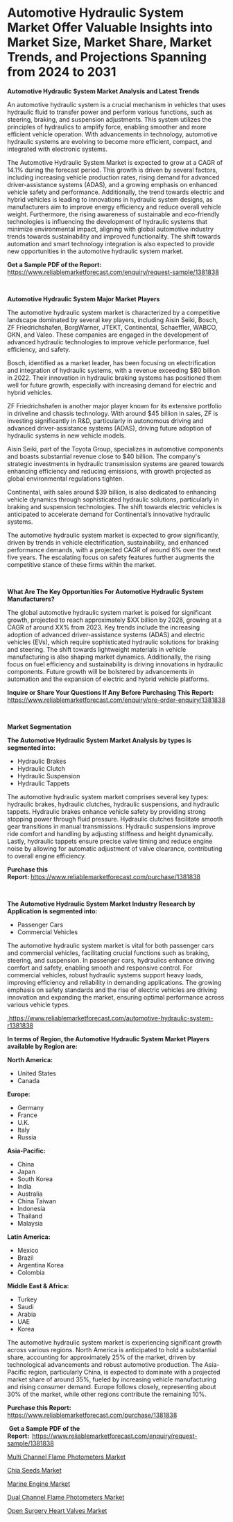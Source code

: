 <p><h1>Automotive Hydraulic System Market Offer Valuable Insights into Market Size, Market Share, Market Trends, and Projections Spanning from 2024 to 2031</h1></p><p><strong>Automotive Hydraulic System Market Analysis and Latest Trends</strong></p>
<p><p>An automotive hydraulic system is a crucial mechanism in vehicles that uses hydraulic fluid to transfer power and perform various functions, such as steering, braking, and suspension adjustments. This system utilizes the principles of hydraulics to amplify force, enabling smoother and more efficient vehicle operation. With advancements in technology, automotive hydraulic systems are evolving to become more efficient, compact, and integrated with electronic systems.</p><p>The Automotive Hydraulic System Market is expected to grow at a CAGR of 14.1% during the forecast period. This growth is driven by several factors, including increasing vehicle production rates, rising demand for advanced driver-assistance systems (ADAS), and a growing emphasis on enhanced vehicle safety and performance. Additionally, the trend towards electric and hybrid vehicles is leading to innovations in hydraulic system designs, as manufacturers aim to improve energy efficiency and reduce overall vehicle weight. Furthermore, the rising awareness of sustainable and eco-friendly technologies is influencing the development of hydraulic systems that minimize environmental impact, aligning with global automotive industry trends towards sustainability and improved functionality. The shift towards automation and smart technology integration is also expected to provide new opportunities in the automotive hydraulic system market.</p></p>
<p><strong>Get a Sample PDF of the Report:&nbsp;</strong> <a href="https://www.reliablemarketforecast.com/enquiry/request-sample/1381838?utm_campaign=1144&utm_medium=2&utm_source=Github&utm_content=ia&utm_term=01112024&utm_id=automotive-hydraulic-system">https://www.reliablemarketforecast.com/enquiry/request-sample/1381838</a></p>
<p>&nbsp;</p>
<p><strong>Automotive Hydraulic System Major Market Players</strong></p>
<p><p>The automotive hydraulic system market is characterized by a competitive landscape dominated by several key players, including Aisin Seiki, Bosch, ZF Friedrichshafen, BorgWarner, JTEKT, Continental, Schaeffler, WABCO, GKN, and Valeo. These companies are engaged in the development of advanced hydraulic technologies to improve vehicle performance, fuel efficiency, and safety.</p><p>Bosch, identified as a market leader, has been focusing on electrification and integration of hydraulic systems, with a revenue exceeding $80 billion in 2022. Their innovation in hydraulic braking systems has positioned them well for future growth, especially with increasing demand for electric and hybrid vehicles.</p><p>ZF Friedrichshafen is another major player known for its extensive portfolio in driveline and chassis technology. With around $45 billion in sales, ZF is investing significantly in R&D, particularly in autonomous driving and advanced driver-assistance systems (ADAS), driving future adoption of hydraulic systems in new vehicle models.</p><p>Aisin Seiki, part of the Toyota Group, specializes in automotive components and boasts substantial revenue close to $40 billion. The company's strategic investments in hydraulic transmission systems are geared towards enhancing efficiency and reducing emissions, with growth projected as global environmental regulations tighten.</p><p>Continental, with sales around $39 billion, is also dedicated to enhancing vehicle dynamics through sophisticated hydraulic solutions, particularly in braking and suspension technologies. The shift towards electric vehicles is anticipated to accelerate demand for Continental’s innovative hydraulic systems.</p><p>The automotive hydraulic system market is expected to grow significantly, driven by trends in vehicle electrification, sustainability, and enhanced performance demands, with a projected CAGR of around 6% over the next five years. The escalating focus on safety features further augments the competitive stance of these firms within the market.</p></p>
<p>&nbsp;</p>
<p><strong>What Are The Key Opportunities For Automotive Hydraulic System Manufacturers?</strong></p>
<p><p>The global automotive hydraulic system market is poised for significant growth, projected to reach approximately $XX billion by 2028, growing at a CAGR of around XX% from 2023. Key trends include the increasing adoption of advanced driver-assistance systems (ADAS) and electric vehicles (EVs), which require sophisticated hydraulic solutions for braking and steering. The shift towards lightweight materials in vehicle manufacturing is also shaping market dynamics. Additionally, the rising focus on fuel efficiency and sustainability is driving innovations in hydraulic components. Future growth will be bolstered by advancements in automation and the expansion of electric and hybrid vehicle platforms.</p></p>
<p><strong>Inquire or Share Your Questions If Any Before Purchasing This Report:</strong> <a href="https://www.reliablemarketforecast.com/enquiry/pre-order-enquiry/1381838?utm_campaign=1144&utm_medium=2&utm_source=Github&utm_content=ia&utm_term=01112024&utm_id=automotive-hydraulic-system">https://www.reliablemarketforecast.com/enquiry/pre-order-enquiry/1381838</a></p>
<p>&nbsp;</p>
<p><strong>Market Segmentation</strong></p>
<p><strong>The Automotive Hydraulic System Market Analysis by types is segmented into:</strong></p>
<p><ul><li>Hydraulic Brakes</li><li>Hydraulic Clutch</li><li>Hydraulic Suspension</li><li>Hydraulic Tappets</li></ul></p>
<p><p>The automotive hydraulic system market comprises several key types: hydraulic brakes, hydraulic clutches, hydraulic suspensions, and hydraulic tappets. Hydraulic brakes enhance vehicle safety by providing strong stopping power through fluid pressure. Hydraulic clutches facilitate smooth gear transitions in manual transmissions. Hydraulic suspensions improve ride comfort and handling by adjusting stiffness and height dynamically. Lastly, hydraulic tappets ensure precise valve timing and reduce engine noise by allowing for automatic adjustment of valve clearance, contributing to overall engine efficiency.</p></p>
<p><strong>Purchase this Report:&nbsp;</strong><a href="https://www.reliablemarketforecast.com/purchase/1381838?utm_campaign=1144&utm_medium=2&utm_source=Github&utm_content=ia&utm_term=01112024&utm_id=automotive-hydraulic-system">https://www.reliablemarketforecast.com/purchase/1381838</a></p>
<p>&nbsp;</p>
<p><strong>The Automotive Hydraulic System Market Industry Research by Application is segmented into:</strong></p>
<p><ul><li>Passenger Cars</li><li>Commercial Vehicles</li></ul></p>
<p><p>The automotive hydraulic system market is vital for both passenger cars and commercial vehicles, facilitating crucial functions such as braking, steering, and suspension. In passenger cars, hydraulics enhance driving comfort and safety, enabling smooth and responsive control. For commercial vehicles, robust hydraulic systems support heavy loads, improving efficiency and reliability in demanding applications. The growing emphasis on safety standards and the rise of electric vehicles are driving innovation and expanding the market, ensuring optimal performance across various vehicle types.</p></p>
<p><a href="https://www.reliablemarketforecast.com/automotive-hydraulic-system-r1381838?utm_campaign=1144&utm_medium=2&utm_source=Github&utm_content=ia&utm_term=01112024&utm_id=automotive-hydraulic-system">&nbsp;https://www.reliablemarketforecast.com/automotive-hydraulic-system-r1381838</a></p>
<p><strong>In terms of Region, the Automotive Hydraulic System Market Players available by Region are:</strong></p>
<p>
    <p> <strong> North America: </strong>
        <ul>
            <li>United States</li>
            <li>Canada</li>
        </ul>
        </p> 
    <p> <strong> Europe: </strong>
        <ul>
            <li>Germany</li>
            <li>France</li>
            <li>U.K.</li>
            <li>Italy</li>
            <li>Russia</li>
        </ul>
        </p> 
    <p> <strong> Asia-Pacific: </strong>
        <ul>
            <li>China</li>
            <li>Japan</li>
            <li>South Korea</li>
            <li>India</li>
            <li>Australia</li>
            <li>China Taiwan</li>
            <li>Indonesia</li>
            <li>Thailand</li>
            <li>Malaysia</li>
        </ul>
        </p> 
    <p> <strong> Latin America: </strong>
        <ul>
            <li>Mexico</li>
            <li>Brazil</li>
            <li>Argentina Korea</li>
            <li>Colombia</li>
        </ul>
        </p> 
    <p> <strong> Middle East & Africa: </strong>
        <ul>
            <li>Turkey</li>
            <li>Saudi</li>
            <li>Arabia</li>
            <li>UAE</li>
            <li>Korea</li>
        </ul>
    </p>
    </p>
<p><p>The automotive hydraulic system market is experiencing significant growth across various regions. North America is anticipated to hold a substantial share, accounting for approximately 25% of the market, driven by technological advancements and robust automotive production. The Asia-Pacific region, particularly China, is expected to dominate with a projected market share of around 35%, fueled by increasing vehicle manufacturing and rising consumer demand. Europe follows closely, representing about 30% of the market, while other regions contribute the remaining 10%.</p></p>
<p><strong>Purchase this Report: </strong><a href="https://www.reliablemarketforecast.com/purchase/1381838?utm_campaign=1144&utm_medium=2&utm_source=Github&utm_content=ia&utm_term=01112024&utm_id=automotive-hydraulic-system">https://www.reliablemarketforecast.com/purchase/1381838</a></p>
<p>&nbsp;<strong>Get a Sample PDF of the Report:&nbsp;&nbsp;</strong><a href="https://www.reliablemarketforecast.com/enquiry/request-sample/1381838?utm_campaign=1144&utm_medium=2&utm_source=Github&utm_content=ia&utm_term=01112024&utm_id=automotive-hydraulic-system">https://www.reliablemarketforecast.com/enquiry/request-sample/1381838</a></p>
<p><strong></strong></p>
<p><p><a href="https://issuu.com/reportprime-2/docs/multi-channel-flame-photometers-mar_a2b2f882501cc4?utm_campaign=1144&utm_medium=2&utm_source=Github&utm_content=ia&utm_term=01112024&utm_id=automotive-hydraulic-system">Multi Channel Flame Photometers Market</a></p><p><a href="https://www.linkedin.com/pulse/exploring-chia-seeds-market-dynamics-revenue-analysis-growth-0gnze?utm_campaign=1144&utm_medium=2&utm_source=Github&utm_content=ia&utm_term=01112024&utm_id=automotive-hydraulic-system">Chia Seeds Market</a></p><p><a href="https://github.com/mabutironaldo/Market-Research-Report-List-6/blob/main/marine-engine-market.md?utm_campaign=1144&utm_medium=2&utm_source=Github&utm_content=ia&utm_term=01112024&utm_id=automotive-hydraulic-system">Marine Engine Market</a></p><p><a href="https://issuu.com/reportprime-2/docs/dual-channel-flame-photometers-mark_abeb6b827ec4d1?utm_campaign=1144&utm_medium=2&utm_source=Github&utm_content=ia&utm_term=01112024&utm_id=automotive-hydraulic-system">Dual Channel Flame Photometers Market</a></p><p><a href="https://www.linkedin.com/pulse/open-surgery-heart-valves-market-size-share-trends-ehmre?utm_campaign=1144&utm_medium=2&utm_source=Github&utm_content=ia&utm_term=01112024&utm_id=automotive-hydraulic-system">Open Surgery Heart Valves Market</a></p></p>